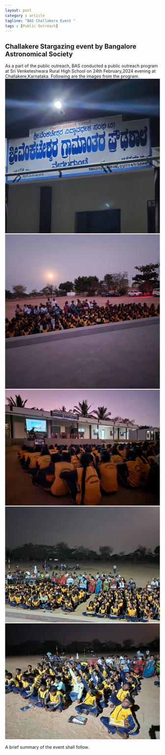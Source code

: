 ```yaml
---
layout: post
category : article
tagline: "BAS Challakere Event "
tags : [Public Outreach]
---
```




## Challakere Stargazing event by Bangalore Astronomical Society
As a part of the public outreach, BAS conducted a public outreach program at Sri Venketeshwara Rural High School on 24th February,2024 evening at Challakere,Karnataka.
Following are the images from the program. 
![](/assets/images/Challakere_20240224/name_board.jpg)
![](/assets/images/Challakere_20240224/kids_1.jpg)
![](/assets/images/Challakere_20240224/kids_2.jpg)
![](/assets/images/Challakere_20240224/kids_teacher.jpg)
![](/assets/images/Challakere_20240224/kids_teacher_1.jpg)

A brief summary of the event shall follow.



